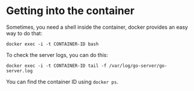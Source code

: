 # Getting into the container

Sometimes, you need a shell inside the container, docker provides an easy way to do that:
```
docker exec -i -t CONTAINER-ID bash
```
To check the server logs, you can do this:
```
docker exec -i -t CONTAINER-ID tail -f /var/log/go-server/go-server.log
```
You can find the container ID using `docker ps`.
